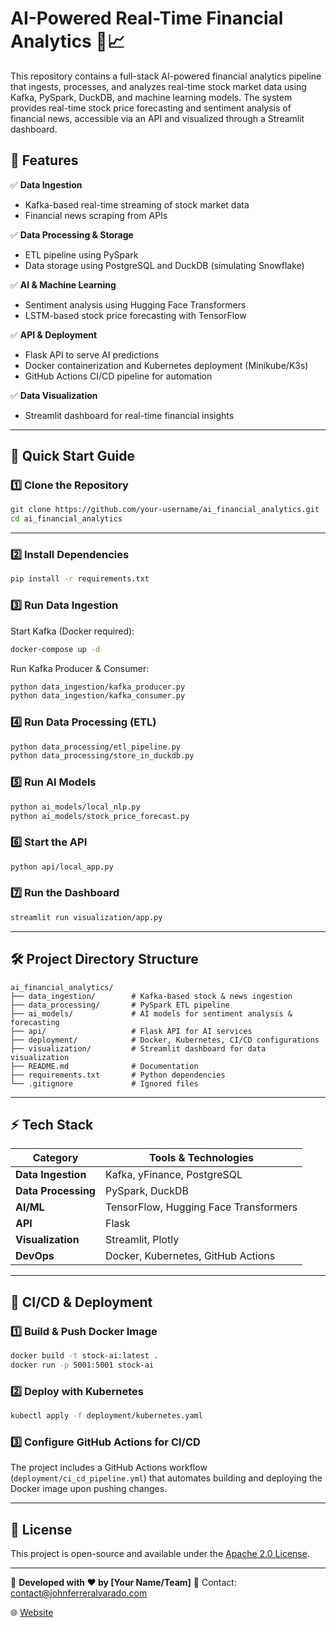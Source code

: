 # AI-Powered Real-Time Financial Analytics 🚀📈

This repository contains a full-stack AI-powered financial analytics pipeline that ingests, processes, and analyzes real-time stock market data using Kafka, PySpark, DuckDB, and machine learning models. The system provides real-time stock price forecasting and sentiment analysis of financial news, accessible via an API and visualized through a Streamlit dashboard.

## 📌 Features

✅ **Data Ingestion**

- Kafka-based real-time streaming of stock market data
- Financial news scraping from APIs

✅ **Data Processing & Storage**

- ETL pipeline using PySpark
- Data storage using PostgreSQL and DuckDB (simulating Snowflake)

✅ **AI & Machine Learning**

- Sentiment analysis using Hugging Face Transformers
- LSTM-based stock price forecasting with TensorFlow

✅ **API & Deployment**

- Flask API to serve AI predictions
- Docker containerization and Kubernetes deployment (Minikube/K3s)
- GitHub Actions CI/CD pipeline for automation

✅ **Data Visualization**

- Streamlit dashboard for real-time financial insights

---

## 🚀 Quick Start Guide

### **1️⃣ Clone the Repository**

```bash
git clone https://github.com/your-username/ai_financial_analytics.git
cd ai_financial_analytics
```

---

### **2️⃣ Install Dependencies**

```bash
pip install -r requirements.txt
```

### **3️⃣ Run Data Ingestion**

Start Kafka (Docker required):

```bash
docker-compose up -d
```

Run Kafka Producer & Consumer:

```bash
python data_ingestion/kafka_producer.py
python data_ingestion/kafka_consumer.py
```

### **4️⃣ Run Data Processing (ETL)**

```bash
python data_processing/etl_pipeline.py
python data_processing/store_in_duckdb.py
```

### **5️⃣ Run AI Models**

```bash
python ai_models/local_nlp.py
python ai_models/stock_price_forecast.py
```

### **6️⃣ Start the API**

```bash
python api/local_app.py
```

### **7️⃣ Run the Dashboard**

```bash
streamlit run visualization/app.py
```

---

## 🛠️ Project Directory Structure

```
ai_financial_analytics/
├── data_ingestion/        # Kafka-based stock & news ingestion
├── data_processing/       # PySpark ETL pipeline
├── ai_models/             # AI models for sentiment analysis & forecasting
├── api/                   # Flask API for AI services
├── deployment/            # Docker, Kubernetes, CI/CD configurations
├── visualization/         # Streamlit dashboard for data visualization
├── README.md              # Documentation
├── requirements.txt       # Python dependencies
└── .gitignore             # Ignored files
```

---

## ⚡ Tech Stack

| Category            | Tools & Technologies                  |
| ------------------- | ------------------------------------- |
| **Data Ingestion**  | Kafka, yFinance, PostgreSQL           |
| **Data Processing** | PySpark, DuckDB                       |
| **AI/ML**           | TensorFlow, Hugging Face Transformers |
| **API**             | Flask                                 |
| **Visualization**   | Streamlit, Plotly                     |
| **DevOps**          | Docker, Kubernetes, GitHub Actions    |

---

## 📌 CI/CD & Deployment

### **1️⃣ Build & Push Docker Image**

```bash
docker build -t stock-ai:latest .
docker run -p 5001:5001 stock-ai
```

### **2️⃣ Deploy with Kubernetes**

```bash
kubectl apply -f deployment/kubernetes.yaml
```

### **3️⃣ Configure GitHub Actions for CI/CD**

The project includes a GitHub Actions workflow (`deployment/ci_cd_pipeline.yml`) that automates building and deploying the Docker image upon pushing changes.

---

## 📄 License

This project is open-source and available under the [Apache 2.0 License](LICENSE).

---

🔹 **Developed with ❤️ by [Your Name/Team]**
📧 Contact: contact@johnferreralvarado.com

🌐 [Website](https://johnferreralvarado.com/)
